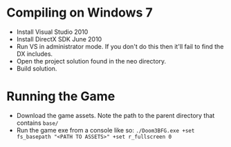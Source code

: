 # Compiling on Windows 7

* Install Visual Studio 2010
* Install DirectX SDK June 2010
* Run VS in administrator mode. If you don't do this then it'll fail to find the DX includes.
* Open the project solution found in the neo directory.
* Build solution.

# Running the Game

* Download the game assets. Note the path to the parent directory that contains `base/`
* Run the game exe from a console like so: `./Doom3BFG.exe +set fs_basepath "<PATH TO ASSETS>" +set r_fullscreen 0`
